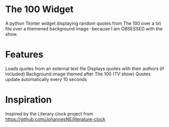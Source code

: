 # The 100 Widget

A python Tkinter widget displaying random quotes from The 100 over a txt file over a themened background image -because I am OBSESSED with the show.

# Features
Loads quotes from an external text file
Displays quotes with their authors (if included)
Background image themed after The 100 (TV show)
Quotes update automatically every 10 seconds

# Inspiration
Inspired by the Literary clock project from https://github.com/JohannesNE/literature-clock
